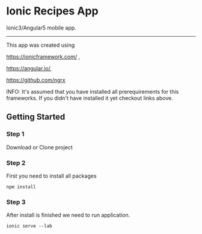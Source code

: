 # Ionic Recipes App
Ionic3/Angular5 mobile app.

---


This app was created using 

https://ionicframework.com/ ,

https://angular.io/,

https://github.com/ngrx

INFO: It's assumed that you have installed all prerequirements for this frameworks.
If you didn't have installed it yet checkout links above.

## Getting Started

### Step 1

Download or Clone project

### Step 2

First you need to install all packages

```
npm install
```

### Step 3

After install is finished we need to run application.

```
ionic serve --lab
```
